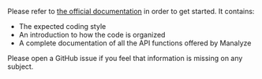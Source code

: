 Please refer to [the official documentation](https://docs.manalyzer.org/en/latest/before-contributing.html) in order to get started.
It contains:
* The expected coding style
* An introduction to how the code is organized
* A complete documentation of all the API functions offered by Manalyze

Please open a GitHub issue if you feel that information is missing on any subject.
